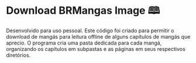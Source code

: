 # Download BRMangas Image 🕮
Desenvolvido para uso pessoal.
Este código foi criado para permitir o download de mangás para leitura offline de alguns capítulos de mangás que aprecio. O programa cria uma pasta dedicada para cada mangá, organizando os capítulos em subpastas e as páginas em seus respectivos diretórios.
